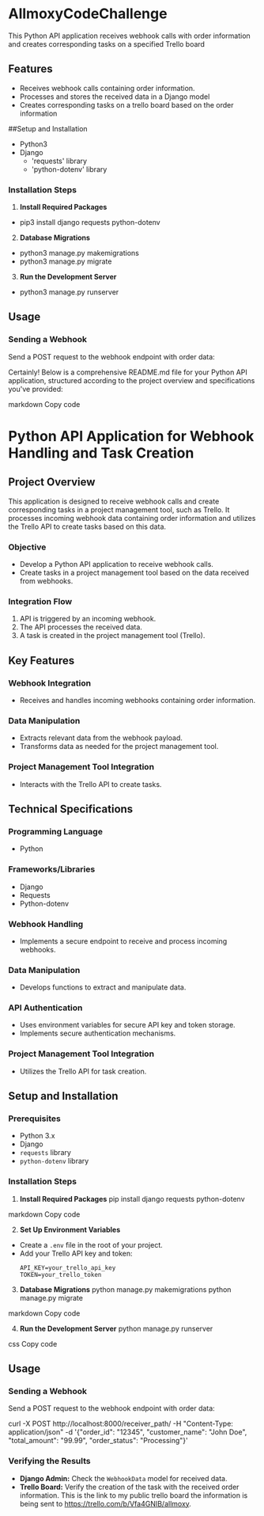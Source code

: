 # AllmoxyCodeChallenge

This Python API application receives webhook calls with order information and creates corresponding tasks on a specified Trello board

## Features

- Receives webhook calls containing order information.
- Processes and stores the received data in a Django model
- Creates corresponding tasks on a trello board based on the order information

##Setup and Installation

- Python3
- Django
  - 'requests' library
  - 'python-dotenv' library

### Installation Steps

1. **Install Required Packages**

- pip3 install django requests python-dotenv

2. **Database Migrations**

- python3 manage.py makemigrations
- python3 manage.py migrate

3. **Run the Development Server**

- python3 manage.py runserver

## Usage

### Sending a Webhook

Send a POST request to the webhook endpoint with order data:

Certainly! Below is a comprehensive README.md file for your Python API application, structured according to the project overview and specifications you've provided:

markdown
Copy code

# Python API Application for Webhook Handling and Task Creation

## Project Overview

This application is designed to receive webhook calls and create corresponding tasks in a project management tool, such as Trello. It processes incoming webhook data containing order information and utilizes the Trello API to create tasks based on this data.

### Objective

- Develop a Python API application to receive webhook calls.
- Create tasks in a project management tool based on the data received from webhooks.

### Integration Flow

1. API is triggered by an incoming webhook.
2. The API processes the received data.
3. A task is created in the project management tool (Trello).

## Key Features

### Webhook Integration

- Receives and handles incoming webhooks containing order information.

### Data Manipulation

- Extracts relevant data from the webhook payload.
- Transforms data as needed for the project management tool.

### Project Management Tool Integration

- Interacts with the Trello API to create tasks.

## Technical Specifications

### Programming Language

- Python

### Frameworks/Libraries

- Django
- Requests
- Python-dotenv

### Webhook Handling

- Implements a secure endpoint to receive and process incoming webhooks.

### Data Manipulation

- Develops functions to extract and manipulate data.

### API Authentication

- Uses environment variables for secure API key and token storage.
- Implements secure authentication mechanisms.

### Project Management Tool Integration

- Utilizes the Trello API for task creation.

## Setup and Installation

### Prerequisites

- Python 3.x
- Django
- `requests` library
- `python-dotenv` library

### Installation Steps

1. **Install Required Packages**
   pip install django requests python-dotenv

markdown
Copy code

2. **Set Up Environment Variables**

- Create a `.env` file in the root of your project.
- Add your Trello API key and token:
  ```
  API_KEY=your_trello_api_key
  TOKEN=your_trello_token
  ```

3. **Database Migrations**
   python manage.py makemigrations
   python manage.py migrate

markdown
Copy code

4. **Run the Development Server**
   python manage.py runserver

css
Copy code

## Usage

### Sending a Webhook

Send a POST request to the webhook endpoint with order data:

curl -X POST http://localhost:8000/receiver_path/
-H "Content-Type: application/json"
-d '{"order_id": "12345", "customer_name": "John Doe", "total_amount": "99.99", "order_status": "Processing"}'

### Verifying the Results

- **Django Admin:** Check the `WebhookData` model for received data.
- **Trello Board:** Verify the creation of the task with the received order information. This is the link to my public trello board the information is being sent to https://trello.com/b/Vfa4GNIB/allmoxy.
